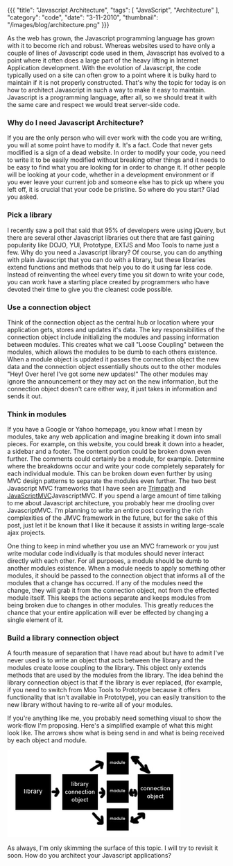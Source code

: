 {{{
    "title": "Javascript Architecture",
    "tags": [ "JavaScript", "Architecture" ],
    "category": "code",
    "date": "3-11-2010",
    "thumbnail": "/images/blog/architecture.png"
}}}

As the web has grown, the Javascript programming language has grown with it to become rich and robust.  Whereas websites used to have only a couple of lines of Javascript code used in them, Javascript has evolved to a point where it often does a large part of the heavy lifting in Internet Application development.  With the evolution of Javascript, the code typically used on a site can often grow to a point where it is bulky hard to maintain if it is not properly constructed.  That's why the topic for today is on how to architect Javascript in such a way to make it easy to maintain. Javascript is a programming language, after all, so we should treat it with the same care and respect we would treat server-side code.

### Why do I need Javascript Architecture?

If you are the only person who will ever work with the code you are writing, you will at some point have to modify it.  It's a fact.  Code that never gets modified is a sign of a dead website.  In order to modify your code, you need to write it to be easily modified without breaking other things and it needs to be easy to find what you are looking for in order to change it.  If other people will be looking at your code, whether in a development environment or if you ever leave your current job and someone else has to pick up where you left off, it is crucial that your code be pristine.  So where do you start?  Glad you asked.

### Pick a library

I recently saw a poll that said that 95% of developers were using jQuery, but there are several other Javascript libraries out there that are fast gaining popularity like DOJO, YUI, Prototype, EXTJS and Moo Tools to name just a few.  Why do you need a Javascript library?  Of course, you can do anything with plain Javascript that you can do with a library, but these libraries extend functions and methods that help you to do it using far less code.  Instead of reinventing the wheel every time you sit down to write your code, you can work have a starting place created by programmers who have devoted their time to give you the cleanest code possible.

### Use a connection object

Think of the connection object as the central hub or location where your application gets, stores and updates it's data.  The key responsibilities of the connection object include initializing the modules and passing information between modules.  This creates what we call "Loose Coupling" between the modules, which allows the modules to be dumb to each others existence.  When a module object is updated it passes the connection object the new data and the connection object essentially shouts out to the other modules "Hey!  Over here!  I've got some new updates!" The other modules may ignore the announcement or they may act on the new information, but the connection object doesn't care either way, it just takes in information and sends it out.

### Think in modules

If you have a Google or Yahoo homepage, you know what I mean by modules, take any web application and imagine breaking it down into small pieces.  For example, on this website, you could break it down into a header, a sidebar and a footer.  The content portion could be broken down even further.  The comments could certainly be a module, for example.  Determine where the breakdowns occur and write your code completely separately for each individual module.  This can be broken down even further by using MVC design patterns to separate the modules even further.  The two best Javascript MVC frameworks that I have seen are [Trimpath](http://code.google.com/p/trimpath/) and [JavaScriptMVC](http://javascriptmvc.com)JavascriptMVC. If you spend a large amount of time talking to me about Javascript architecture, you probably hear me drooling over JavascriptMVC.  I'm planning to write an entire post covering the rich complexities of the JMVC framework in the future, but for the sake of this post, just let it be known that I like it because it assists in writing large-scale ajax projects.

One thing to keep in mind whether you use an MVC framework or you just write modular code individually is that modules should never interact directly with each other.  For all purposes, a module should be dumb to another modules existence.  When a module needs to apply something other modules, it should be passed to the connection object that informs all of the modules that a change has occurred.  If any of the modules need the change, they will grab it from the connection object, not from the effected module itself.  This keeps the actions separate and keeps modules from being broken due to changes in other modules.  This greatly reduces the chance that your entire application will ever be effected by changing a single element of it.

### Build a library connection object

A fourth measure of separation that I have read about but have to admit I've never used is to write an object that acts between the library and the modules create loose coupling to the library.  This object only extends methods that are used by the modules from the library.  The idea behind the library connection object is that if the library is ever replaced, (for example, if you need to switch from Moo Tools to Prototype because it offers functionality that isn't available in Prototype), you can easily transition to the new library without having to re-write all of your modules.

If you're anything like me, you probably need something visual to show the work-flow I'm proposing.  Here's a simplified example of what this might look like.  The arrows show what is being send in and what is being received by each object and module.

![Illustration](/images/blog/javascriptarchitecture2.jpg)

As always, I'm only skimming the surface of this topic.  I will try to revisit it soon.  How do you architect your Javascript applications?